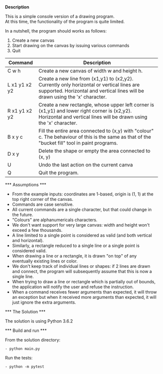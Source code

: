 __Description__

This is a simple console version of a drawing program.  
At this time, the functionality of the program is quite limited.  

In a nutshell, the program should works as follows:  
 1. Create a new canvas  
 2. Start drawing on the canvas by issuing various commands  
 3. Quit  


| Command 		  | Description
------------------|------------------------------------------------------------------------------
| C w h           | Create a new canvas of width w and height h.  
| L x1 y1 x2 y2   | Create a new line from (x1,y1) to (x2,y2). Currently only horizontal or vertical lines are supported. Horizontal and vertical lines will be drawn using the 'x' character.  
| R x1 y1 x2 y2   | Create a new rectangle, whose upper left corner is (x1,y1) and lower right corner is (x2,y2). Horizontal and vertical lines will be drawn using the 'x' character.  
| B x y c         | Fill the entire area connected to (x,y) with "colour" c. The behaviour of this is the same as that of the "bucket fill" tool in paint programs.
| D x y           | Delete the shape or empty the area connected to (x, y)
| U               | Undo the last action on the current canva
| Q               | Quit the program.  



 *** Assumptions ***

- From the example inputs: coordinates are 1-based, origin is (1, 1) at the top right corner of the canvas.
- Commands are case sensitive.
- All current commands are a single character, but that could change in the future.
- "Colours" are alphanumericals characters.
- We don't want support for very large canvas: width and height won't exceed a few thousands.
- A line limited to a single point is considered as valid (and both vertical and horizontal).
- Similarly, a rectangle reduced to a single line or a single point is considered valid.
- When drawing a line or a rectangle, it is drawn "on top" of any eventually existing lines or color.
- We don't keep track of individual lines or shapes: if 2 lines are drawn and connect, the program will subsequently assume that this is now a single line.
- When trying to draw a line or rectangle which is partially out of bounds, the application will notify the user and refuse the instruction.
- When a command receives fewer arguments than expected, it will throw an exception but when it received more arguments than expected, it will just ignore the extra arguments.


*** The Solution ***

The solution is using Python 3.6.2


*** Build and run ***

From the solution directory:

    - python main.py

Run the tests:

    - python -m pytest